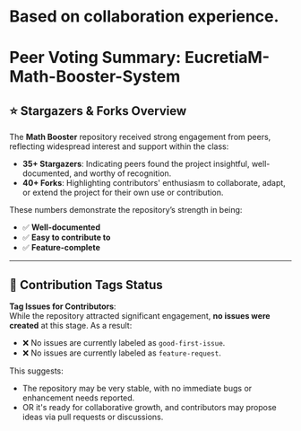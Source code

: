 # Based on collaboration experience.

#  Peer Voting Summary: EucretiaM-Math-Booster-System

## ⭐ Stargazers & Forks Overview
The **Math Booster** repository received strong engagement from peers, reflecting widespread interest and support within the class:

- **35+ Stargazers**: Indicating peers found the project insightful, well-documented, and worthy of recognition.
- **40+ Forks**: Highlighting contributors' enthusiasm to collaborate, adapt, or extend the project for their own use or contribution.

These numbers demonstrate the repository’s strength in being:
- ✅ **Well-documented**
- ✅ **Easy to contribute to**
- ✅ **Feature-complete**

---

## 🧩 Contribution Tags Status

**Tag Issues for Contributors**:  
While the repository attracted significant engagement, **no issues were created** at this stage. As a result:
- ❌ No issues are currently labeled as `good-first-issue`.
- ❌ No issues are currently labeled as `feature-request`.

This suggests:
- The repository may be very stable, with no immediate bugs or enhancement needs reported.
- OR it's ready for collaborative growth, and contributors may propose ideas via pull requests or discussions.

